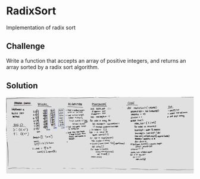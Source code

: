# RadixSort
Implementation of radix sort

## Challenge
Write a function that accepts an array of positive integers, and returns an array sorted by a radix sort algorithm.

## Solution
![Radix Sort](../../assets/radixsort.jpeg)
